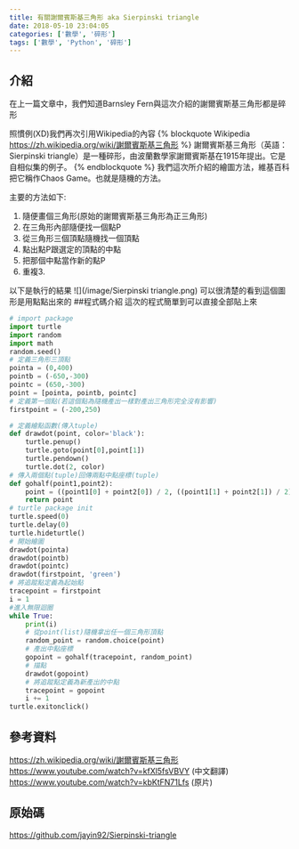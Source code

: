 ```yaml
---
title: 有關謝爾賓斯基三角形 aka Sierpinski triangle
date: 2018-05-10 23:04:05
categories: ['數學', '碎形']
tags: ['數學', 'Python', '碎形']
---
```

## 介紹
在上一篇文章中，我們知道Barnsley Fern與這次介紹的謝爾賓斯基三角形都是碎形

照慣例(XD)我們再次引用Wikipedia的內容
{% blockquote Wikipedia https://zh.wikipedia.org/wiki/謝爾賓斯基三角形 %}
謝爾賓斯基三角形（英語：Sierpinski triangle）是一種碎形，由波蘭數學家謝爾賓斯基在1915年提出。它是自相似集的例子。
{% endblockquote %}
我們這次所介紹的繪圖方法，維基百科把它稱作Chaos Game。也就是隨機的方法。
<!--more-->
主要的方法如下:
1. 隨便畫個三角形(原始的謝爾賓斯基三角形為正三角形)
2. 在三角形內部隨便找一個點P
3. 從三角形三個頂點隨機找一個頂點
4. 點出點P跟選定的頂點的中點
5. 把那個中點當作新的點P
6. 重複3.

以下是執行的結果
![](/image/Sierpinski triangle.png)
可以很清楚的看到這個圖形是用點點出來的
##程式碼介紹
這次的程式簡單到可以直接全部貼上來

```python
# import package
import turtle
import random
import math
random.seed()
# 定義三角形三頂點
pointa = (0,400)
pointb = (-650,-300)
pointc = (650,-300)
point = [pointa, pointb, pointc]
# 定義第一個點(若這個點為隨機產出一樣對產出三角形完全沒有影響)
firstpoint = (-200,250)

# 定義繪點函數(傳入tuple)
def drawdot(point, color='black'):
	turtle.penup()
	turtle.goto(point[0],point[1])
	turtle.pendown()
	turtle.dot(2, color)
# 傳入兩個點(tuple)回傳兩點中點座標(tuple)
def gohalf(point1,point2):
	point = ((point1[0] + point2[0]) / 2, ((point1[1] + point2[1]) / 2))
	return point
# turtle package init
turtle.speed(0)
turtle.delay(0)
turtle.hideturtle()
# 開始繪圖
drawdot(pointa)
drawdot(pointb)
drawdot(pointc)
drawdot(firstpoint, 'green')
# 將追蹤點定義為起始點
tracepoint = firstpoint
i = 1
#進入無限迴圈
while True:
	print(i)
	# 從point(list)隨機拿出任一個三角形頂點
	random_point = random.choice(point)
	# 產出中點座標
	gopoint = gohalf(tracepoint, random_point)
	# 描點
	drawdot(gopoint)
	# 將追蹤點定義為新產出的中點
	tracepoint = gopoint
	i += 1
turtle.exitonclick()
```
## 參考資料
https://zh.wikipedia.org/wiki/謝爾賓斯基三角形
https://www.youtube.com/watch?v=kfXl5fsVBVY (中文翻譯)
https://www.youtube.com/watch?v=kbKtFN71Lfs (原片)

## 原始碼
https://github.com/jayin92/Sierpinski-triangle
